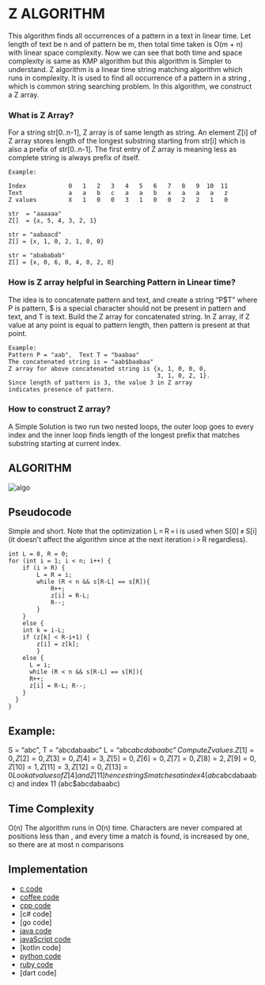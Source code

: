 # Z ALGORITHM
This algorithm finds all occurrences of a pattern in a text in linear time. Let length of text be n and of pattern be m, then total time taken is O(m + n) with linear space complexity. Now we can see that both time and space complexity is same as KMP algorithm but this algorithm is Simpler to understand.
Z algorithm is a linear time string matching algorithm which runs in  complexity. It is used to find all occurrence of a pattern  in a string , which is common string searching problem.
In this algorithm, we construct a Z array.

### What is Z Array?
For a string str[0..n-1], Z array is of same length as string. An element Z[i] of Z array stores length of the longest substring starting from str[i] which is also a prefix of str[0..n-1]. The first entry of Z array is meaning less as complete string is always prefix of itself.

```
Example:

Index            0   1   2   3   4   5   6   7   8   9  10  11 
Text             a   a   b   c   a   a   b   x   a   a   a   z
Z values         X   1   0   0   3   1   0   0   2   2   1   0

str  = "aaaaaa"
Z[]  = {x, 5, 4, 3, 2, 1}

str = "aabaacd"
Z[] = {x, 1, 0, 2, 1, 0, 0}

str = "abababab"
Z[] = {x, 0, 6, 0, 4, 0, 2, 0}
```

### How is Z array helpful in Searching Pattern in Linear time?
The idea is to concatenate pattern and text, and create a string “P$T” where P is pattern, $ is a special character should not be present in pattern and text, and T is text. Build the Z array for concatenated string. In Z array, if Z value at any point is equal to pattern length, then pattern is present at that point.
```
Example:
Pattern P = "aab",  Text T = "baabaa"
The concatenated string is = "aab$baabaa"
Z array for above concatenated string is {x, 1, 0, 0, 0, 
                                          3, 1, 0, 2, 1}.
Since length of pattern is 3, the value 3 in Z array 
indicates presence of pattern. 
```

### How to construct Z array?
A Simple Solution is two run two nested loops, the outer loop goes to every index and the inner loop finds length of the longest prefix that matches substring starting at current index. 

## ALGORITHM
![algo](https://github.com/syedareehaquasar/reeha/blob/master/1.PNG)

## Pseudocode
Simple and short. Note that the optimization L = R = i is used when S[0] ≠ S[i] (it doesn't affect the algorithm since at the next iteration i > R regardless).

```
int L = 0, R = 0;
for (int i = 1; i < n; i++) {
    if (i > R) {
        L = R = i;
        while (R < n && s[R-L] == s[R]){
            R++;
            z[i] = R-L;
            R--;
        }
    }
    else {
    int k = i-L;
    if (z[k] < R-i+1) {
        z[i] = z[k];
        }
    else {
      L = i;
      while (R < n && s[R-L] == s[R]){
      R++;
      z[i] = R-L; R--;
    }
  }
}
```
## Example:
S = “abc”, T = “abcdabaabc”
L = “abc$abcdabaabc”
Compute Z values.
Z[1] = 0, Z[2] = 0, Z[3] = 0, Z[4] = 3, Z[5] = 0, Z[6] = 0, Z[7] = 0, Z[8] = 2, Z[9] = 0, Z[10] = 1, Z[11] = 3, Z[12] = 0, Z[13] = 0
Look at values of Z[4] and Z[11]
hence string S matches at index 4 (abc$abcdabaabc) and index 11 (abc$abcdabaabc)

## Time Complexity
O(n)
The algorithm runs in O(n) time. Characters are never compared at positions less than , and every time a match is found,  is increased by one, so there are at most n comparisons

## Implementation
 - [c code](https://github.com/jainaman224/Algo_Ds_Notes/blob/master/Z_Algorithm/Z_Algorithm.c)
 - [coffee code](https://github.com/jainaman224/Algo_Ds_Notes/blob/master/Z_Algorithm/Z_Algorithm.coffee)
 - [cpp code](https://github.com/jainaman224/Algo_Ds_Notes/blob/master/Z_Algorithm/Z_Algorithm.cpp)
 - [c# code]
 - [go code]
 - [java code](https://github.com/jainaman224/Algo_Ds_Notes/blob/master/Z_Algorithm/Z_Algorithm.java)
 - [javaScript code](https://github.com/jainaman224/Algo_Ds_Notes/blob/master/Z_Algorithm/Z_Algorithm.js)
 - [kotlin code]
 - [python code](https://github.com/jainaman224/Algo_Ds_Notes/blob/master/Z_Algorithm/Z_Algorithm.py)
 - [ruby code](https://github.com/jainaman224/Algo_Ds_Notes/blob/master/Z_Algorithm/Z_Algorithm.rb)
 - [dart code]
